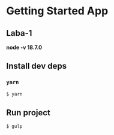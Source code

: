 # Getting Started App
## Laba-1
__node -v 18.7.0__
## Install dev deps
### `yarn`
```bash
$ yarn
```
## Run project
```bash
$ gulp
```
